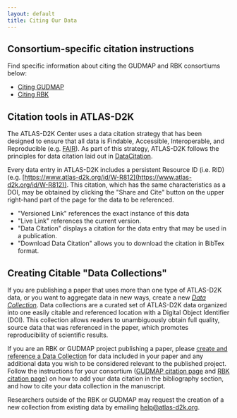 ```yaml
---
layout: default
title: Citing Our Data
---
```


## Consortium-specific citation instructions

Find specific information about citing the GUDMAP and RBK consortiums below:

- [Citing GUDMAP](/gudmap/citing-gudmap/)
- [Citing RBK](/rebuildingakidney/citing/)

## Citation tools in ATLAS-D2K

The ATLAS-D2K Center uses a data citation strategy that has been designed to ensure that all data is Findable, Accessible, Interoperable, and Reproducible (e.g. [FAIR](https://www.go-fair.org/fair-principles/)). As part of this strategy, ATLAS-D2K follows the principles for data citation laid out in [DataCitation](http://blogs.nature.com/scientificdata/2016/07/14/data-citations-at-scientific-data/).

Every data entry in ATLAS-D2K includes a persistent Resource ID (i.e. RID) (e.g. [https://www.atlas-d2k.org/id/W-R812](https://www.atlas-d2k.org/id/W-R812)). This citation, which has the same characteristics as a DOI, may be obtained by clicking the &quot;Share and Cite&quot; button on the upper right-hand part of the page for the data to be referenced.

<!--
![Screenshot of page with the Share & Cite button - once URL in the Data Citation section is fixed](share-and-cite-button.png)
-->

- "Versioned Link" references the exact instance of this data
- "Live Link" references the current version.
- "Data Citation" displays a citation for the data entry that may be used in a publication.
- "Download Data Citation" allows you to download the citation in BibTex format.

## Creating Citable "Data Collections"

If you are publishing a paper that uses more than one type of ATLAS-D2K data, or you want to aggregate data in new ways, create a new [*Data Collection*](https://informatics-isi-edu.github.io/atlas-d2k-docs/docs/create-citable-datasets/).  Data collections are a curated set of ATLAS-D2K data organized into one easily citable and referenced location with a Digital Object Identifier (DOI). This collection allows readers to unambiguously obtain full quality, source data that was referenced in the paper, which promotes reproducibility of scientific results.

If you are an RBK or GUDMAP project publishing a paper, please [create and reference a Data Collection](https://informatics-isi-edu.github.io/atlas-d2k-docs/docs/create-citable-datasets/) for data included in your paper and any additional data you wish to be considered relevant to the published project. Follow the instructions for your consortium ([GUDMAP citation page](/gudmap/citing-gudmap/) and [RBK citation page](/rebuildingakidney/citing/)) on how to add your data citation in the bibliography section, and how to cite your data collection in the manuscript.

Researchers outside of the RBK or GUDMAP may request the creation of a new collection from existing data by emailing [help@atlas-d2k.org](help@atlas-d2k.org).
